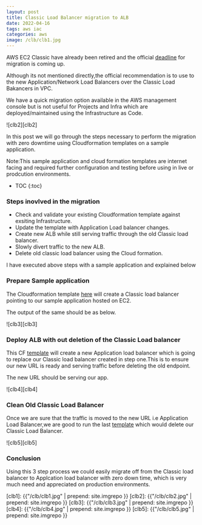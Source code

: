 ```yaml
---
layout: post
title: Classic Load Balancer migration to ALB
date: 2022-04-16
tags: aws iac
categories: aws
image: /clb/clb1.jpg
---
```


AWS EC2 Classic have already been retired and the official [deadline](https://aws.amazon.com/blogs/aws/ec2-classic-is-retiring-heres-how-to-prepare/#:~:text=On%20October%2030%2C%202021%20we,Reserved%20Instances%20for%20EC2%2DClassic.) for migration is coming up.

Although its not mentioned directly,the official recommendation is to use to the new Application/Network Load Balancers over the Classic Load Bakancers in VPC.

We have a quick migration option available in the AWS management console but is not useful for Projects and Infra which are deployed/maintained using the Infrastructure as Code.

![clb2][clb2]

In this post we will go through the steps necessary to perform the migration with zero downtime using Cloudformation templates on a sample application.

Note:This sample application and cloud formation templates are internet facing and required further configuration and testing before using in live or prodcution environments.

* TOC
{:toc}


### Steps inovlved in the migration

- Check and validate your existing Cloudformation template against exsiting Infrastructure.
- Update the template with Application Load balancer changes.
- Create new ALB while still serving traffic through the old Classic load balancer.
- Slowly divert traffic to the new ALB.
- Delete old classic load balancer using the Cloud formation.

I have executed above steps with a sample application and explained below

### Prepare Sample application

The Cloudformation template [here](https://gist.github.com/iam-j/9f20795093061aedb1763f692e34be5a) will create a Classic load balancer pointing to our sample application hosted on EC2.

The output of the same should be as below.

![clb3][clb3]

### Deploy ALB with out deletion of the Classic Load balancer

This CF [template](https://gist.github.com/iam-j/b3876fe8f5f34673db5a6ce42d21cb32) will create a new Application load balancer which is going to replace our Classic load balancer created in step one.This is to ensure our new URL is ready and serving traffic before deleting the old endpoint.

The new URL should be serving our app.

![clb4][clb4]

### Clean Old Classic Load Balancer

Once we are sure that the traffic is moved to the new URL i.e Application Load Balancer,we are good to run the last [template](https://gist.github.com/iam-j/ea936dcdd5922b76e2cd720895899a08) which would delete our Classic Load Balancer.

![clb5][clb5]

### Conclusion

Using this 3 step process we could easily migrate off from the Classic load balancer to Applcation load balancer with zero down time, which is very much need and appreciated on production environments.

[clb1]: {{"/clb/clb1.jpg" | prepend: site.imgrepo }}
[clb2]: {{"/clb/clb2.jpg" | prepend: site.imgrepo }}
[clb3]: {{"/clb/clb3.jpg" | prepend: site.imgrepo }}
[clb4]: {{"/clb/clb4.jpg" | prepend: site.imgrepo }}
[clb5]: {{"/clb/clb5.jpg" | prepend: site.imgrepo }}
